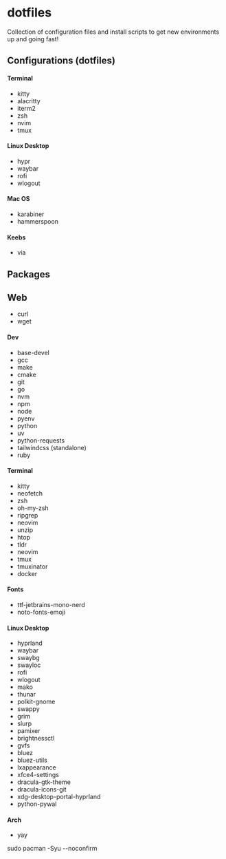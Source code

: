 # dotfiles
Collection of configuration files and install scripts to get new environments up and going fast!


## Configurations (dotfiles)
#### Terminal
* kitty
* alacritty
* iterm2
* zsh
* nvim
* tmux

#### Linux Desktop
* hypr
* waybar
* rofi
* wlogout

#### Mac OS
* karabiner
* hammerspoon

#### Keebs
* via

## Packages

## Web
* curl
* wget

#### Dev
* base-devel
* gcc
* make
* cmake
* git
* go
* nvm
* npm
* node
* pyenv
* python
* uv
* python-requests
* tailwindcss (standalone)
* ruby

#### Terminal
* kitty
* neofetch
* zsh
* oh-my-zsh
* ripgrep
* neovim
* unzip
* htop
* tldr
* neovim
* tmux
* tmuxinator
* docker

#### Fonts
* ttf-jetbrains-mono-nerd
* noto-fonts-emoji

#### Linux Desktop
* hyprland
* waybar
* swaybg
* swayloc
* rofi
* wlogout
* mako
* thunar
* polkit-gnome
* swappy
* grim
* slurp
* pamixer
* brightnessctl
* gvfs
* bluez
* bluez-utils
* lxappearance
* xfce4-settings
* dracula-gtk-theme
* dracula-icons-git
* xdg-desktop-portal-hyprland
* python-pywal

#### Arch
* yay

sudo pacman -Syu --noconfirm


